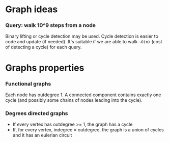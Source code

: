 # Graph ideas

### Query: walk 10^9 steps from a node
Binary lifting or cycle detection may be used.
Cycle detection is easier to code and update (if needed). It's suitable if we are able to walk `~O(n)` (cost of detecting a cycle) for each query.

# Graphs properties

### Functional graphs
Each node has outdegree 1. A connected component contains exactly one cycle (and possibly some chains of nodes leading into the cycle).

### Degrees directed graphs
- If every vertex has outdegree >= 1, the graph has a cycle
- If, for every vertex, indegree = outdegree, the graph is a union of cycles and it has an eulerian circuit
